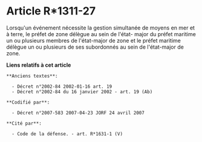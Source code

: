 # Article R*1311-27

Lorsqu'un événement nécessite la gestion simultanée de moyens en mer et à terre, le préfet de zone délègue au sein de l'état-
major du préfet maritime un ou plusieurs membres de l'état-major de zone et le préfet maritime délègue un ou plusieurs de ses
subordonnés au sein de l'état-major de zone.

**Liens relatifs à cet article**

	**Anciens textes**:

	  - Décret n°2002-84 2002-01-16 art. 19
	  - Décret n°2002-84 du 16 janvier 2002 - art. 19 (Ab)

	**Codifié par**:

	  - Décret n°2007-583 2007-04-23 JORF 24 avril 2007

	**Cité par**:

	  - Code de la défense. - art. R*1631-1 (V)
